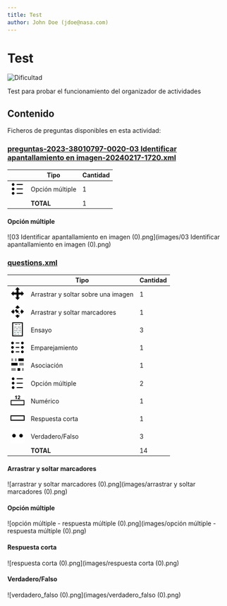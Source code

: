 ```yaml
---
title: Test
author: John Doe (jdoe@nasa.com)
---
```


# Test


![Dificultad](https://img.shields.io/badge/Dificultad-Media-yellow)


Test para probar el funcionamiento del organizador de actividades

## Contenido

Ficheros de preguntas disponibles en esta actividad:


### [preguntas-2023-38010797-0020-03 Identificar apantallamiento en imagen-20240217-1720.xml](https://github.com/iescanarias/actividades/tree/main/.actirepo/test/preguntas-2023-38010797-0020-03%20Identificar%20apantallamiento%20en%20imagen-20240217-1720.xml)

|   | Tipo              | Cantidad                   |
| - | ----------------- | -------------------------- |
| ![multichoice](https://raw.githubusercontent.com/iescanarias/actividades/main/.actirepo/icons/multichoice.svg) | Opción múltiple | 1 |
|   | **TOTAL**         | 1 |


#### Opción múltiple

![03 Identificar apantallamiento en imagen (0).png](images/03 Identificar apantallamiento en imagen (0).png)




### [questions.xml](https://github.com/iescanarias/actividades/tree/main/.actirepo/test/questions.xml)

|   | Tipo              | Cantidad                   |
| - | ----------------- | -------------------------- |
| ![ddimageortext](https://raw.githubusercontent.com/iescanarias/actividades/main/.actirepo/icons/ddimageortext.svg) | Arrastrar y soltar sobre una imagen | 1 |
| ![ddmarker](https://raw.githubusercontent.com/iescanarias/actividades/main/.actirepo/icons/ddmarker.svg) | Arrastrar y soltar marcadores | 1 |
| ![essay](https://raw.githubusercontent.com/iescanarias/actividades/main/.actirepo/icons/essay.svg) | Ensayo | 3 |
| ![matching](https://raw.githubusercontent.com/iescanarias/actividades/main/.actirepo/icons/matching.svg) | Emparejamiento | 1 |
| ![cloze](https://raw.githubusercontent.com/iescanarias/actividades/main/.actirepo/icons/cloze.svg) | Asociación | 1 |
| ![multichoice](https://raw.githubusercontent.com/iescanarias/actividades/main/.actirepo/icons/multichoice.svg) | Opción múltiple | 2 |
| ![numerical](https://raw.githubusercontent.com/iescanarias/actividades/main/.actirepo/icons/numerical.svg) | Numérico | 1 |
| ![shortanswer](https://raw.githubusercontent.com/iescanarias/actividades/main/.actirepo/icons/shortanswer.svg) | Respuesta corta | 1 |
| ![truefalse](https://raw.githubusercontent.com/iescanarias/actividades/main/.actirepo/icons/truefalse.svg) | Verdadero/Falso | 3 |
|   | **TOTAL**         | 14 |


#### Arrastrar y soltar marcadores

![arrastrar y soltar marcadores (0).png](images/arrastrar y soltar marcadores (0).png)


#### Opción múltiple

![opción múltiple - respuesta múltiple (0).png](images/opción múltiple - respuesta múltiple (0).png)


#### Respuesta corta

![respuesta corta (0).png](images/respuesta corta (0).png)


#### Verdadero/Falso

![verdadero_falso (0).png](images/verdadero_falso (0).png)



